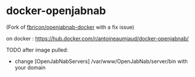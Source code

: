 # docker-openjabnab
(Fork of [fbricon/openjabnab-docker](https://github.com/fbricon/openjabnab-docker) with a fix issue)

on docker : https://hub.docker.com/r/antoineaumjaud/docker-openjabnab/

TODO after image pulled: 
- change [OpenJabNabServers] /var/www/OpenJabNab/server/bin with your domain
